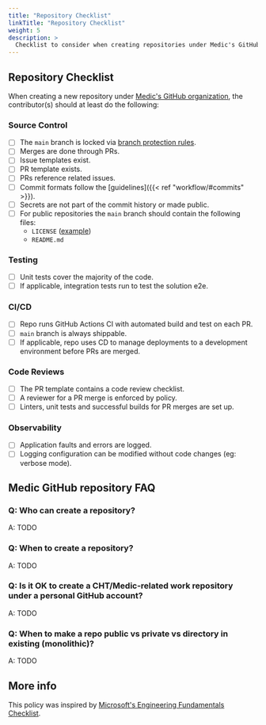 ```yaml
---
title: "Repository Checklist"
linkTitle: "Repository Checklist"
weight: 5
description: >
  Checklist to consider when creating repositories under Medic's GitHub account
---
```


## Repository Checklist
When creating a new repository under [Medic's GitHub organization](https://github.com/medic), the contributor(s) should at least do the following:

### Source Control
- [ ] The `main` branch is locked via [branch protection rules](https://docs.github.com/en/repositories/configuring-branches-and-merges-in-your-repository/managing-protected-branches/managing-a-branch-protection-rule).
- [ ] Merges are done through PRs.
- [ ] Issue templates exist.
- [ ] PR template exists.
- [ ] PRs reference related issues.
- [ ] Commit formats follow the [guidelines]({{< ref "workflow/#commits" >}}). 
- [ ] Secrets are not part of the commit history or made public.
- [ ] For public repositories the `main` branch should contain the following files:
    - `LICENSE` ([example](https://github.com/medic/cht-core/blob/master/LICENSE))
    - `README.md`

### Testing
- [ ] Unit tests cover the majority of the code.
- [ ] If applicable, integration tests run to test the solution e2e.

### CI/CD
- [ ] Repo runs GitHub Actions CI with automated build and test on each PR.
- [ ] `main` branch is always shippable.
- [ ] If applicable, repo uses CD to manage deployments to a development environment before PRs are merged.

### Code Reviews
- [ ] The PR template contains a code review checklist.
- [ ] A reviewer for a PR merge is enforced by policy.
- [ ] Linters, unit tests and successful builds for PR merges are set up.

### Observability
- [ ] Application faults and errors are logged.
- [ ] Logging configuration can be modified without code changes (eg: verbose mode).

## Medic GitHub repository FAQ

### Q: Who can create a repository?
A: TODO

### Q: When to create a repository?
A: TODO

### Q: Is it OK to create a CHT/Medic-related work repository under a personal GitHub account?
A: TODO

### Q: When to make a repo public vs private vs directory in existing (monolithic)?
A: TODO

## More info

This policy was inspired by [Microsoft's Engineering Fundamentals Checklist](https://microsoft.github.io/code-with-engineering-playbook/ENG-FUNDAMENTALS-CHECKLIST/).